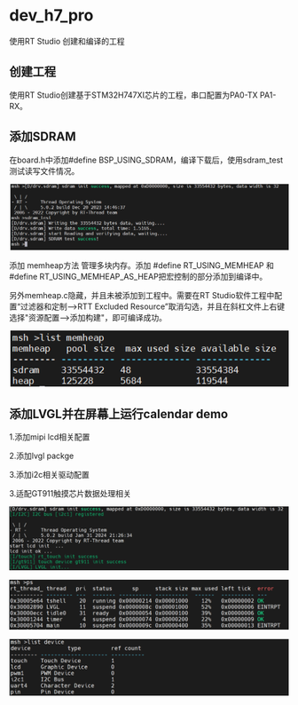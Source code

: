 # dev_h7_pro
使用RT Studio 创建和编译的工程

## 创建工程

使用RT Studio创建基于STM32H747XI芯片的工程，串口配置为PA0-TX PA1-RX。

## 添加SDRAM

在board.h中添加#define BSP_USING_SDRAM，编译下载后，使用sdram_test测试读写文件情况。

![avatar](/png/sdram_test.png)

添加 memheap方法 管理多块内存。添加 #define RT_USING_MEMHEAP 和 #define RT_USING_MEMHEAP_AS_HEAP把宏控制的部分添加到编译中。

另外memheap.c隐藏，并且未被添加到工程中。需要在RT Studio软件工程中配置“过滤器和定制-->RTT Excluded Resource”取消勾选，并且在斜杠文件上右键选择"资源配置-->添加构建"，即可编译成功。

![avatar](/png/memheap.png)

## 添加LVGL并在屏幕上运行calendar demo

1.添加mipi lcd相关配置

2.添加lvgl packge

3.添加i2c相关驱动配置

3.适配GT911触摸芯片数据处理相关

![avatar](png/lvgl_reset.png)

![avatar](/png/list_thread.png)

![avatar](/png/list_device.png)
